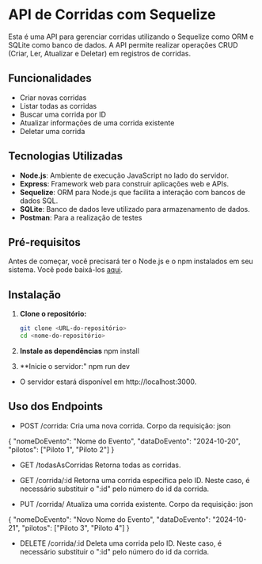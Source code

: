 # API de Corridas com Sequelize

Esta é uma API para gerenciar corridas utilizando o Sequelize como ORM e SQLite como banco de dados. A API permite realizar operações CRUD (Criar, Ler, Atualizar e Deletar) em registros de corridas.

## Funcionalidades

- Criar novas corridas
- Listar todas as corridas
- Buscar uma corrida por ID
- Atualizar informações de uma corrida existente
- Deletar uma corrida

## Tecnologias Utilizadas

- **Node.js**: Ambiente de execução JavaScript no lado do servidor.
- **Express**: Framework web para construir aplicações web e APIs.
- **Sequelize**: ORM para Node.js que facilita a interação com bancos de dados SQL.
- **SQLite**: Banco de dados leve utilizado para armazenamento de dados.
- **Postman**: Para a realização de testes

## Pré-requisitos

Antes de começar, você precisará ter o Node.js e o npm instalados em seu sistema. Você pode baixá-los [aqui](https://nodejs.org/).

## Instalação

1. **Clone o repositório:**
   ```bash
   git clone <URL-do-repositório>
   cd <nome-do-repositório>

2. **Instale as dependências**
    npm install

3. **Inicie o servidor:"
    npm run dev
- O servidor estará disponível em http://localhost:3000.

## Uso dos Endpoints

- POST /corrida: Cria uma nova corrida.
Corpo da requisição: json

{
  "nomeDoEvento": "Nome do Evento",
  "dataDoEvento": "2024-10-20",
  "pilotos": ["Piloto 1", "Piloto 2"]
}

- GET /todasAsCorridas
Retorna todas as corridas.

- GET /corrida/:id
Retorna uma corrida específica pelo ID. Neste caso, é necessário substituir o ":id" pelo número do id da corrida.

- PUT /corrida/
Atualiza uma corrida existente.
Corpo da requisição: json

{
  "nomeDoEvento": "Novo Nome do Evento",
  "dataDoEvento": "2024-10-21",
  "pilotos": ["Piloto 3", "Piloto 4"]
}

- DELETE /corrida/:id
Deleta uma corrida pelo ID. Neste caso, é necessário substituir o ":id" pelo número do id da corrida.